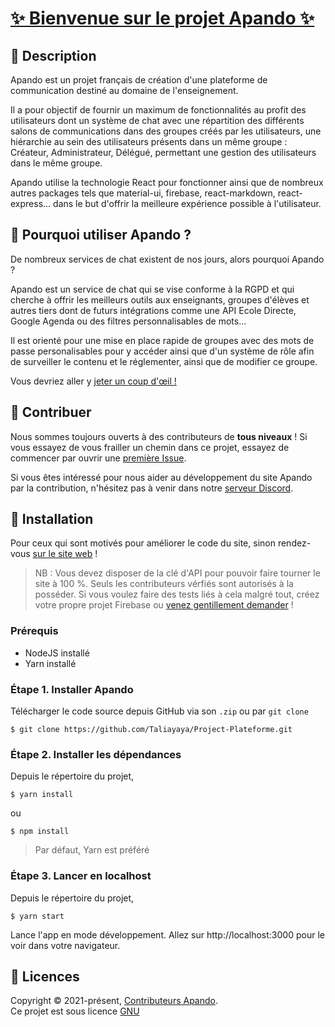 # [✨ Bienvenue sur le projet Apando ✨](https://apando.fr)

## 📃 Description

Apando est un projet français de création d'une plateforme de communication destiné au domaine de l'enseignement.

Il a pour objectif de fournir un maximum de fonctionnalités au profit des utilisateurs dont un système de chat avec une répartition des différents salons de communications dans des groupes créés par les utilisateurs, une hiérarchie au sein des utilisateurs présents dans un même groupe : Créateur, Administrateur, Délégué, permettant une gestion des utilisateurs dans le même groupe.

Apando utilise la technologie React pour fonctionner ainsi que de nombreux autres packages tels que material-ui, firebase, react-markdown, react-express... dans le but d'offrir la meilleure expérience possible à l'utilisateur.

## 🎀 Pourquoi utiliser Apando ?

De nombreux services de chat existent de nos jours, alors pourquoi Apando ?

Apando est un service de chat qui se vise conforme à la RGPD et qui cherche à offrir les meilleurs outils aux enseignants, groupes d'élèves et autres tiers dont de futurs intégrations comme une API Ecole Directe, Google Agenda ou des filtres personnalisables de mots...

Il est orienté pour une mise en place rapide de groupes avec des mots de passe personalisables pour y accéder ainsi que d'un système de rôle afin de surveiller le contenu et le réglementer, ainsi que de modifier ce groupe.

Vous devriez aller y [jeter un coup d'œil !](https://apando.fr)

## 🤝 Contribuer

Nous sommes toujours ouverts à des contributeurs de **tous niveaux** ! Si vous essayez de vous frailler un chemin dans ce projet, essayez de commencer par ouvrir une [première Issue](https://github.com/Taliayaya/Project-Plateforme/issues/new).

Si vous êtes intéressé pour nous aider au développement du site Apando par la contribution, n'hésitez pas à venir dans notre [serveur Discord](https://discord.gg/DG6Y2MCRBN).

## 🚀 Installation

Pour ceux qui sont motivés pour améliorer le code du site, sinon rendez-vous [sur le site web](https://apando.fr) !

> NB : Vous devez disposer de la clé d'API pour pouvoir faire tourner le site à 100 %. Seuls les contributeurs vérfiés sont autorisés à la posséder. Si vous voulez faire des tests liés à cela malgré tout, créez votre propre projet Firebase ou [venez gentillement demander](https://discord.gg/DG6Y2MCRBN) !

### Prérequis

-   NodeJS installé
-   Yarn installé

### Étape 1. Installer Apando

Télécharger le code source depuis GitHub via son `.zip` ou par `git clone`

```shell
$ git clone https://github.com/Taliayaya/Project-Plateforme.git
```

### Étape 2. Installer les dépendances

Depuis le répertoire du projet,

```shell
$ yarn install
```

ou

```shell
$ npm install
```

> Par défaut, Yarn est préféré

### Étape 3. Lancer en localhost

Depuis le répertoire du projet,

```shell
$ yarn start
```

Lance l'app en mode développement.
Allez sur http://localhost:3000 pour le voir dans votre navigateur.

## 📝 Licences

Copyright © 2021-présent, [Contributeurs Apando](https://github.com/Taliayaya/Project-Plateforme/graphs/contributors). <br />
Ce projet est sous licence [GNU](https://github.com/Taliayaya/Project-Plateforme/blob/main/LICENSE)
